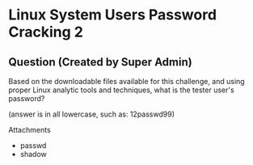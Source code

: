 # Linux System Users Password Cracking 2
## Question (Created by Super Admin)

Based on the downloadable files available for this challenge, and using proper Linux analytic tools and techniques, what is the tester user's password?

(answer is in all lowercase, such as: 12passwd99)

Attachments
- passwd
- shadow
